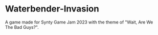 # Waterbender-Invasion
A game made for Synty Game Jam 2023 with the theme of "Wait, Are We The Bad Guys?".
